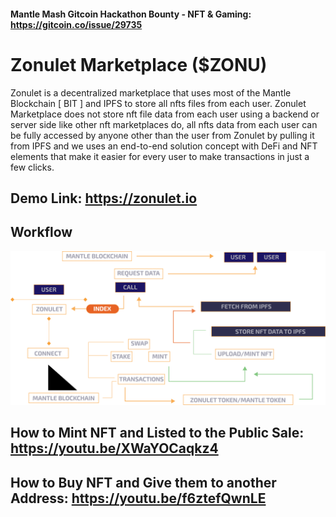 #### **Mantle Mash Gitcoin Hackathon Bounty - NFT & Gaming: https://gitcoin.co/issue/29735**

# Zonulet Marketplace ($ZONU)
Zonulet is a decentralized marketplace that uses most of the Mantle Blockchain [ BIT ] and IPFS to store all nfts files from each user. Zonulet Marketplace does not store nft file data from each user using a backend or server side like other nft marketplaces do, all nfts data from each user can be fully accessed by anyone other than the user from Zonulet by pulling it from IPFS and we uses an end-to-end solution concept with DeFi and NFT elements that make it easier for every user to make transactions in just a few clicks.

## **Demo Link: https://zonulet.io**

## **Workflow**

<p align="center">
<img src="./nft.png" />
</p>


## **How to Mint NFT and Listed to the Public Sale: https://youtu.be/XWaYOCaqkz4**

## **How to Buy NFT and Give them to another Address: https://youtu.be/f6ztefQwnLE**
